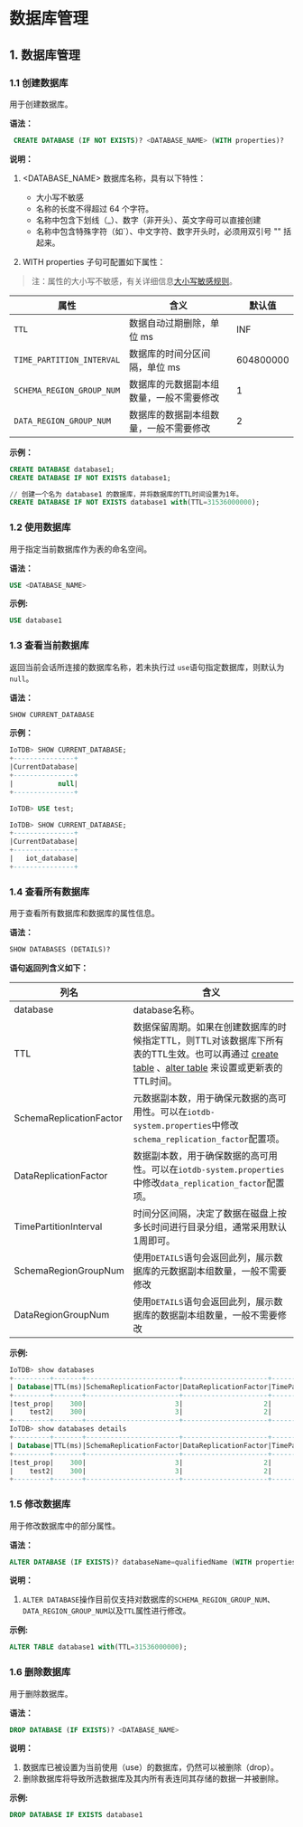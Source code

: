 <!--

    Licensed to the Apache Software Foundation (ASF) under one
    or more contributor license agreements.  See the NOTICE file
    distributed with this work for additional information
    regarding copyright ownership.  The ASF licenses this file
    to you under the Apache License, Version 2.0 (the
    "License"); you may not use this file except in compliance
    with the License.  You may obtain a copy of the License at
    
        http://www.apache.org/licenses/LICENSE-2.0
    
    Unless required by applicable law or agreed to in writing,
    software distributed under the License is distributed on an
    "AS IS" BASIS, WITHOUT WARRANTIES OR CONDITIONS OF ANY
    KIND, either express or implied.  See the License for the
    specific language governing permissions and limitations
    under the License.

-->

# 数据库管理

## 1. 数据库管理

### 1.1 创建数据库

用于创建数据库。

**语法：**

```SQL
 CREATE DATABASE (IF NOT EXISTS)? <DATABASE_NAME> (WITH properties)?
```

**说明：**

1. <DATABASE_NAME> 数据库名称，具有以下特性：
   - 大小写不敏感
   - 名称的长度不得超过 64 个字符。
   - 名称中包含下划线（_）、数字（非开头）、英文字母可以直接创建
   - 名称中包含特殊字符（如`）、中文字符、数字开头时，必须用双引号 "" 括起来。

2. WITH properties 子句可配置如下属性：

> 注：属性的大小写不敏感，有关详细信息[大小写敏感规则](../SQL-Manual/Identifier.md#大小写敏感性)。

| 属性                      | 含义                                     | 默认值    |
| ------------------------- | ---------------------------------------- | --------- |
| `TTL`                     | 数据自动过期删除，单位 ms                | INF       |
| `TIME_PARTITION_INTERVAL` | 数据库的时间分区间隔，单位 ms            | 604800000 |
| `SCHEMA_REGION_GROUP_NUM` | 数据库的元数据副本组数量，一般不需要修改 | 1         |
| `DATA_REGION_GROUP_NUM`   | 数据库的数据副本组数量，一般不需要修改   | 2         |

**示例：**

```SQL
CREATE DATABASE database1;
CREATE DATABASE IF NOT EXISTS database1;

// 创建一个名为 database1 的数据库，并将数据库的TTL时间设置为1年。
CREATE DATABASE IF NOT EXISTS database1 with(TTL=31536000000);
```

### 1.2 使用数据库

用于指定当前数据库作为表的命名空间。

**语法：**

```SQL
USE <DATABASE_NAME>
```

**示例:** 

```SQL
USE database1
```

### 1.3 查看当前数据库

返回当前会话所连接的数据库名称，若未执行过 `use`语句指定数据库，则默认为 `null`。

**语法：**

```SQL
SHOW CURRENT_DATABASE
```

**示例：**

```SQL
IoTDB> SHOW CURRENT_DATABASE;
+---------------+
|CurrentDatabase|
+---------------+
|           null|
+---------------+

IoTDB> USE test;

IoTDB> SHOW CURRENT_DATABASE;
+---------------+
|CurrentDatabase|
+---------------+
|   iot_database|
+---------------+
```

### 1.4 查看所有数据库

用于查看所有数据库和数据库的属性信息。

**语法：**

```SQL
SHOW DATABASES (DETAILS)?
```

**语句返回列含义如下：**

| 列名                    | 含义                                                         |
| ----------------------- | ------------------------------------------------------------ |
| database                | database名称。                                               |
| TTL                     | 数据保留周期。如果在创建数据库的时候指定TTL，则TTL对该数据库下所有表的TTL生效。也可以再通过 [create table](../Basic-Concept/Table-Management.md#11-创建表) 、[alter table](../Basic-Concept/Table-Management.md#14-修改表) 来设置或更新表的TTL时间。 |
| SchemaReplicationFactor | 元数据副本数，用于确保元数据的高可用性。可以在`iotdb-system.properties`中修改`schema_replication_factor`配置项。 |
| DataReplicationFactor   | 数据副本数，用于确保数据的高可用性。可以在`iotdb-system.properties`中修改`data_replication_factor`配置项。 |
| TimePartitionInterval   | 时间分区间隔，决定了数据在磁盘上按多长时间进行目录分组，通常采用默认1周即可。 |
| SchemaRegionGroupNum          | 使用`DETAILS`语句会返回此列，展示数据库的元数据副本组数量，一般不需要修改 |
| DataRegionGroupNum         | 使用`DETAILS`语句会返回此列，展示数据库的数据副本组数量，一般不需要修改 |

**示例:** 

```SQL
IoTDB> show databases
+---------+-------+-----------------------+---------------------+---------------------+
| Database|TTL(ms)|SchemaReplicationFactor|DataReplicationFactor|TimePartitionInterval|
+---------+-------+-----------------------+---------------------+---------------------+
|test_prop|    300|                      3|                    2|               100000|
|    test2|    300|                      3|                    2|            604800000|
+---------+-------+-----------------------+---------------------+---------------------+
IoTDB> show databases details
+---------+-------+-----------------------+---------------------+---------------------+-----------------------+-----------------------+
| Database|TTL(ms)|SchemaReplicationFactor|DataReplicationFactor|TimePartitionInterval|SchemaRegionGroupNum|  DataRegionGroupNum|
+---------+-------+-----------------------+---------------------+---------------------+-----------------------+-----------------------+
|test_prop|    300|                      3|                    2|               100000|                      1|                      2|
|    test2|    300|                      3|                    2|            604800000|                      1|                      2|
+---------+-------+-----------------------+---------------------+---------------------+-----------------------+-----------------------+
```

### 1.5 修改数据库

用于修改数据库中的部分属性。

**语法：**

```SQL
ALTER DATABASE (IF EXISTS)? databaseName=qualifiedName (WITH properties)?
```

**说明：**

1. `ALTER DATABASE`操作目前仅支持对数据库的`SCHEMA_REGION_GROUP_NUM`、`DATA_REGION_GROUP_NUM`以及`TTL`属性进行修改。

**示例:** 

```SQL
ALTER TABLE database1 with(TTL=31536000000);
```

### 1.6 删除数据库

用于删除数据库。

**语法：**

```SQL
DROP DATABASE (IF EXISTS)? <DATABASE_NAME>
```

**说明：**

1. 数据库已被设置为当前使用（use）的数据库，仍然可以被删除（drop）。
2. 删除数据库将导致所选数据库及其内所有表连同其存储的数据一并被删除。

**示例:**

```SQL
DROP DATABASE IF EXISTS database1
```
